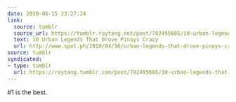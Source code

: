 ```yaml
---
date: 2010-06-15 23:27:24
link:
  source: tumblr
  source_url: https://tumblr.roytang.net/post/702495605/10-urban-legends-that-drove-pinoys-crazy
  text: 10 Urban Legends That Drove Pinoys Crazy
  url: http://www.spot.ph/2010/04/16/urban-legends-that-drove-pinoys-crazy/
source: tumblr
syndicated:
- type: tumblr
  url: https://roytang.tumblr.com/post/702495605/10-urban-legends-that-drove-pinoys-crazy
---
```


<p>#1 is the best.</p>
